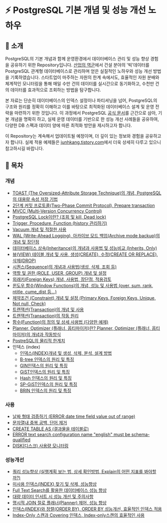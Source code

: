 # ⚡ PostgreSQL 기본 개념 및 성능 개선 노하우
## 📄 소개
PostgreSQL의 기본 개념과 함께 운영환경에서 데이터베이스 관리 및 성능 향상 경험을 공유하기 위한 Repository입니다. [산업의 역군](https://www.sankun.com/)에서 건설 분야의 '빅'데이터를 PostgreSQL 관계형 데이터베이스로 관리하며 얻은 실질적인 노하우와 성능 개선 방법을 기록하였습니다. 스타트업이 마주하는 자원의 한계 속에서도, 효율적인 자원 분배와 체계적인 모니터링을 통해 매일 수만 건의 데이터를 실시간으로 동기화하고, 수천만 건의 데이터를 효과적으로 조회하는 방법을 탐구합니다.

본 자료는 단순히 데이터베이스의 인덱스 설정이나 파티셔닝을 넘어, PostgreSQL의 구조와 원리를 정확히 이해하고 이를 바탕으로 최적화된 데이터베이스 설계 및 운영 전략을 마련하기 위한 것입니다. 이 과정에서 PostgreSQL [공식 문서](https://www.postgresql.org/)를 근간으로 삼아, 기본 개념을 명확히 하고, 실제 운영 데이터를 기반으로 한 성능 개선 사례들을 공유하여, 다양한 DB 스펙과 데이터 양에 따른 최적화 방안을 제시하고자 합니다.

이 Repository는 계속해서 업데이트될 예정이며, 더 깊이 있는 정보와 경험을 공유하고자 합니다. 실제 적용 예제들은 [junhkang.tistory.com](http://junhkang.tistory.com/)에서 더욱 상세히 다루고 있으니 참고하시길 바랍니다.

## 📜 목차
### 개념
- [TOAST (The Oversized-Attribute Storage Technique)의 개념, PostgreSQL의 대용량 속성 저장 기법](https://github.com/junhkang/postgresql/blob/main/%EA%B0%9C%EB%85%90/TOAST%20(The%20Oversized-Attribute%20Storage%20Technique)%EC%9D%98%20%EA%B0%9C%EB%85%90%2C%20PostgreSQL%EC%9D%98%20%EB%8C%80%EC%9A%A9%EB%9F%89%20%EC%86%8D%EC%84%B1%20%EC%A0%80%EC%9E%A5%20%EA%B8%B0%EB%B2%95.md)
- [2단계 커밋 프로토콜(Two-Phase Commit Protocol), Prepare transaction](https://github.com/junhkang/postgresql/blob/main/%EA%B0%9C%EB%85%90/2%EB%8B%A8%EA%B3%84%20%EC%BB%A4%EB%B0%8B%20%ED%94%84%EB%A1%9C%ED%86%A0%EC%BD%9C(Two-Phase%20Commit%20Protocol)%2C%20Prepare%20transaction.md)
- [MVCC (Multi-Version Concurrency Control)](https://github.com/junhkang/postgresql/blob/main/%EA%B0%9C%EB%85%90/MVCC%20(Multi-Version%20Concurrency%20Control).md)
- [PostgreSQL Lock이란? (조회 및 kill, Dead lock)](https://github.com/junhkang/postgresql/blob/main/%EA%B0%9C%EB%85%90/Postgresql%20Lock%EC%9D%B4%EB%9E%80%3F%20(%EC%A1%B0%ED%9A%8C%20%EB%B0%8F%20kill%2C%20Dead%20lock).md)
- [Trigger, Procedure, Function (history 관리하기)](https://github.com/junhkang/postgresql/blob/main/%EA%B0%9C%EB%85%90/Trigger%2C%20Procedure%2C%20Function%20(history%20%EA%B4%80%EB%A6%AC%ED%95%98%EA%B8%B0).md)
- [Vacuum 개념 및 적절한 사용](https://github.com/junhkang/postgresql/blob/main/%EA%B0%9C%EB%85%90/Vacuum%20%EA%B0%9C%EB%85%90%20%EB%B0%8F%20%EC%A0%81%EC%A0%88%ED%95%9C%20%EC%82%AC%EC%9A%A9.md)
- [WAL (Write-Ahead Logging), 아카이브 모드 백업(Archive mode backup)의 개념 및 장단점](https://github.com/junhkang/postgresql/blob/main/%EA%B0%9C%EB%85%90/WAL%20(Write-Ahead%20Logging)%2C%20%EC%95%84%EC%B9%B4%EC%9D%B4%EB%B8%8C%20%EB%AA%A8%EB%93%9C%20%EB%B0%B1%EC%97%85(Archive%20mode%20backup)%EC%9D%98%20%EA%B0%9C%EB%85%90%20%EB%B0%8F%20%EC%9E%A5%EB%8B%A8%EC%A0%90.md)
- [데이터베이스 상속(Inheritance)의 개념과 사용법 및 성능비교 (Inherits, Only)](https://github.com/junhkang/postgresql/blob/main/%EA%B0%9C%EB%85%90/%EB%8D%B0%EC%9D%B4%ED%84%B0%EB%B2%A0%EC%9D%B4%EC%8A%A4%20%EC%83%81%EC%86%8D(Inheritance)%EC%9D%98%20%EA%B0%9C%EB%85%90%EA%B3%BC%20%EC%82%AC%EC%9A%A9%EB%B2%95%20%EB%B0%8F%20%EC%84%B1%EB%8A%A5%EB%B9%84%EA%B5%90%20(Inherits%2C%20Only).md)
- [뷰(VIEW) 테이블 개념 및 사용, 생성(CREATE), 수정(CREATE OR REPLACE), 삭제(DROP)](https://github.com/junhkang/postgresql/blob/main/%EA%B0%9C%EB%85%90/%EB%B7%B0(VIEW)%20%ED%85%8C%EC%9D%B4%EB%B8%94%20%EA%B0%9C%EB%85%90%20%EB%B0%8F%20%EC%82%AC%EC%9A%A9%2C%20%EC%83%9D%EC%84%B1(CREATE)%2C%20%EC%88%98%EC%A0%95(CREATE%20OR%20REPLACE)%2C%20%EC%82%AD%EC%A0%9C(DROP).md)
- [시퀀스(Sequence)의 개념과 사용법(생성, 삭제, 조회 등)](https://github.com/junhkang/postgresql/blob/main/%EA%B0%9C%EB%85%90/%EC%8B%9C%ED%80%80%EC%8A%A4(Sequence)%EC%9D%98%20%EA%B0%9C%EB%85%90%EA%B3%BC%20%EC%82%AC%EC%9A%A9%EB%B2%95(%EC%83%9D%EC%84%B1%2C%20%EC%82%AD%EC%A0%9C%2C%20%EC%A1%B0%ED%9A%8C%20%EB%93%B1).md)
- [역할 및 권한 (ROLE, USER, GROUP) 개념 및 설정](https://github.com/junhkang/postgresql/blob/main/%EA%B0%9C%EB%85%90/%EC%97%AD%ED%95%A0%20%EB%B0%8F%20%EA%B6%8C%ED%95%9C%20(ROLE%2C%20USER%2C%20GROUP)%20%EA%B0%9C%EB%85%90%20%EB%B0%8F%20%EC%84%A4%EC%A0%95.md)
- [외래키(Foreign Keys) 개념, 사용법, 장단점, 적용검토](https://github.com/junhkang/postgresql/blob/main/%EA%B0%9C%EB%85%90/%EC%99%B8%EB%9E%98%ED%82%A4(Foreign%20Keys)%20%EA%B0%9C%EB%85%90%2C%20%EC%82%AC%EC%9A%A9%EB%B2%95%2C%20%EC%9E%A5%EB%8B%A8%EC%A0%90%2C%20%EC%A0%81%EC%9A%A9%EA%B2%80%ED%86%A0.md)
- [윈도우 함수(Window Functions)의 개념, 성능 및 사용법 (over, sum, rank, ntitle, cume_dist 등...)](https://github.com/junhkang/postgresql/blob/main/%EA%B0%9C%EB%85%90/%EC%9C%88%EB%8F%84%EC%9A%B0%20%ED%95%A8%EC%88%98(Window%20Functions)%EC%9D%98%20%EA%B0%9C%EB%85%90%2C%20%EC%84%B1%EB%8A%A5%20%EB%B0%8F%20%EC%82%AC%EC%9A%A9%EB%B2%95%20(over%2C%20sum%2C%20rank%2C%20ntitle%2C%20cume_dist%20%EB%93%B1...).md)
- [제약조건 (Constraint) 개념 및 설정 (Primary Keys, Foreign Keys, Unique, Not null, Check)](https://github.com/junhkang/postgresql/blob/main/%EA%B0%9C%EB%85%90/%EC%A0%9C%EC%95%BD%EC%A1%B0%EA%B1%B4%20(Constraint)%20%EA%B0%9C%EB%85%90%20%EB%B0%8F%20%EC%84%A4%EC%A0%95%20(Primary%20Keys%2C%20Foreign%20Keys%2C%20Unique%2C%20Not%20null%2C%20Check).md)
- [트랜잭션(Transaction)의 개념 및 사용](https://github.com/junhkang/postgresql/blob/main/%EA%B0%9C%EB%85%90/%ED%8A%B8%EB%9E%9C%EC%9E%AD%EC%85%98(Transaction)%EC%9D%98%20%EA%B0%9C%EB%85%90%20%EB%B0%8F%20%EC%82%AC%EC%9A%A9.md)
- [트랜잭션(Transaction)의 작동 원리](https://github.com/junhkang/postgresql/blob/main/%EA%B0%9C%EB%85%90/%ED%8A%B8%EB%9E%9C%EC%9E%AD%EC%85%98(Transaction)%EC%9D%98%20%EC%9E%91%EB%8F%99%EC%9B%90%EB%A6%AC.md)
- [함수(Function)의 정의 및 상세 사용법 (다양한 예제)](https://github.com/junhkang/postgresql/blob/main/%EA%B0%9C%EB%85%90/%ED%95%A8%EC%88%98(Function)%EC%9D%98%20%EC%A0%95%EC%9D%98%20%EB%B0%8F%20%EC%83%81%EC%84%B8%20%EC%82%AC%EC%9A%A9%EB%B2%95%20(%EB%8B%A4%EC%96%91%ED%95%9C%20%EC%98%88%EC%A0%9C).md)
- [Planner, Optimizer (플래너, 옵티마이저)란? Planner, Optimizer (플래너, 옵티마이저)의 개념과 작동방식](https://github.com/junhkang/postgresql/blob/main/%EA%B0%9C%EB%85%90/Planner%2C%20Optimizer%20(%ED%94%8C%EB%9E%98%EB%84%88%2C%20%EC%98%B5%ED%8B%B0%EB%A7%88%EC%9D%B4%EC%A0%80)%EB%9E%80%3F%20Planner%2C%20Optimizer%20(%ED%94%8C%EB%9E%98%EB%84%88%2C%20%EC%98%B5%ED%8B%B0%EB%A7%88%EC%9D%B4%EC%A0%80)%EC%9D%98%20%EA%B0%9C%EB%85%90%EA%B3%BC%20%EC%9E%91%EB%8F%99%EB%B0%A9%EC%8B%9D.md)
- [PostreSQL의 물리적 한계치](https://github.com/junhkang/postgresql/blob/main/%EA%B0%9C%EB%85%90/PostgreSQL%EC%9D%98%20%EB%AC%BC%EB%A6%AC%EC%A0%81%20%ED%95%9C%EA%B3%84%EC%B9%98.md)
- 인덱스 (index)
	- [인덱스(INDEX)개념 및 생성, 삭제, 분석, 설계 방법](https://github.com/junhkang/postgresql/blob/main/%EA%B0%9C%EB%85%90/%EC%9D%B8%EB%8D%B1%EC%8A%A4/%EC%9D%B8%EB%8D%B1%EC%8A%A4(INDEX)%EA%B0%9C%EB%85%90%20%EB%B0%8F%20%EC%83%9D%EC%84%B1%2C%20%EC%82%AD%EC%A0%9C%2C%20%EB%B6%84%EC%84%9D%2C%20%EC%84%A4%EA%B3%84%20%EB%B0%A9%EB%B2%95.md)
	- [B-tree 인덱스의 원리 및 특징](https://github.com/junhkang/postgresql/blob/main/%EA%B0%9C%EB%85%90/%EC%9D%B8%EB%8D%B1%EC%8A%A4/B-tree%20%EC%9D%B8%EB%8D%B1%EC%8A%A4%EC%9D%98%20%EC%9B%90%EB%A6%AC%20%EB%B0%8F%20%ED%8A%B9%EC%A7%95.md)
	- [GIN인덱스의 원리 및 특징](https://github.com/junhkang/postgresql/blob/main/%EA%B0%9C%EB%85%90/%EC%9D%B8%EB%8D%B1%EC%8A%A4/GIN%EC%9D%B8%EB%8D%B1%EC%8A%A4%EC%9D%98%20%EC%9B%90%EB%A6%AC%20%EB%B0%8F%20%ED%8A%B9%EC%A7%95.md)
	- [GiST인덱스의 원리 및 특징](https://github.com/junhkang/postgresql/blob/main/%EA%B0%9C%EB%85%90/%EC%9D%B8%EB%8D%B1%EC%8A%A4/GiST%EC%9D%B8%EB%8D%B1%EC%8A%A4%EC%9D%98%20%EC%9B%90%EB%A6%AC%20%EB%B0%8F%20%ED%8A%B9%EC%A7%95.md)
	- [Hash 인덱스의 원리 및 특징](https://github.com/junhkang/postgresql/blob/main/%EA%B0%9C%EB%85%90/%EC%9D%B8%EB%8D%B1%EC%8A%A4/Hash%20%EC%9D%B8%EB%8D%B1%EC%8A%A4%EC%9D%98%20%EC%9B%90%EB%A6%AC%20%EB%B0%8F%20%ED%8A%B9%EC%A7%95.md)
	- [SP-GiST인덱스의 원리 및 특징](https://github.com/junhkang/postgresql/blob/main/%EA%B0%9C%EB%85%90/%EC%9D%B8%EB%8D%B1%EC%8A%A4/SP-GiST%EC%9D%B8%EB%8D%B1%EC%8A%A4%EC%9D%98%20%EC%9B%90%EB%A6%AC%20%EB%B0%8F%20%ED%8A%B9%EC%A7%95.md)
	- [BRIN 인덱스의 원리 및 특징](https://github.com/junhkang/postgresql/blob/main/%EA%B0%9C%EB%85%90/%EC%9D%B8%EB%8D%B1%EC%8A%A4/BRIN%20%EC%9D%B8%EB%8D%B1%EC%8A%A4%EC%9D%98%20%EC%9B%90%EB%A6%AC%20%EB%B0%8F%20%ED%8A%B9%EC%A7%95.md)
### 사용
- [날짜 형태 검증하기 (ERROR date time field value out of range)](https://github.com/junhkang/postgresql/blob/main/%EC%82%AC%EC%9A%A9/%EB%82%A0%EC%A7%9C%20%ED%98%95%ED%83%9C%20%EA%B2%80%EC%A6%9D%ED%95%98%EA%B8%B0%20(ERROR%20date%20time%20field%20value%20out%20of%20range).md)
- [문자열내 중복 공백, 단어 제거](https://github.com/junhkang/postgresql/blob/main/%EC%82%AC%EC%9A%A9/%EB%AC%B8%EC%9E%90%EC%97%B4%EB%82%B4%20%EC%A4%91%EB%B3%B5%20%EA%B3%B5%EB%B0%B1%2C%20%EB%8B%A8%EC%96%B4%20%EC%A0%9C%EA%B1%B0.md)
- [CREATE TABLE AS (결과물을 테이블로)](https://github.com/junhkang/postgresql/blob/main/%EC%82%AC%EC%9A%A9/CREATE%20TABLE%20AS%20(%EA%B2%B0%EA%B3%BC%EB%AC%BC%EC%9D%84%20%ED%85%8C%EC%9D%B4%EB%B8%94%EB%A1%9C).md)
- [ERROR text search configuration name "english" must be schema-qualified](https://github.com/junhkang/postgresql/blob/d3ae0de823d09d1bbb23efb15b2b2c6fb94eb3ad/ERROR%20text%20search%20configuration%20name%20%22english%22%20must%20be%20schema-qualified.md)
- [DISK(디스크) 사용량 모니터링](https://github.com/junhkang/postgresql/blob/main/%EC%82%AC%EC%9A%A9/DISK(%EB%94%94%EC%8A%A4%ED%81%AC)%20%EC%82%AC%EC%9A%A9%EB%9F%89%20%EB%AA%A8%EB%8B%88%ED%84%B0%EB%A7%81.md)

### 성능개선
- [쿼리 성능향상 (실행계획 보는 법, 상세 확인방법, Explain의 어떤 지표를 봐야할까?)](https://github.com/junhkang/postgresql/blob/main/%EC%84%B1%EB%8A%A5%ED%96%A5%EC%83%81/%EC%BF%BC%EB%A6%AC%20%EC%84%B1%EB%8A%A5%ED%96%A5%EC%83%81%20(%EC%8B%A4%ED%96%89%EA%B3%84%ED%9A%8D%20%EB%B3%B4%EB%8A%94%20%EB%B2%95%2C%20%EC%83%81%EC%84%B8%20%ED%99%95%EC%9D%B8%EB%B0%A9%EB%B2%95%2C%20Explain%EC%9D%98%20%EC%96%B4%EB%96%A4%20%EC%A7%80%ED%91%9C%EB%A5%BC%20%EB%B4%90%EC%95%BC%ED%95%A0%EA%B9%8C%3F).md)
- [미사용 인덱스(INDEX) 찾기 및 삭제, 성능향상](https://github.com/junhkang/postgresql/blob/main/%EC%84%B1%EB%8A%A5%ED%96%A5%EC%83%81/%EB%AF%B8%EC%82%AC%EC%9A%A9%20%EC%9D%B8%EB%8D%B1%EC%8A%A4(INDEX)%20%EC%B0%BE%EA%B8%B0%20%EB%B0%8F%20%EC%82%AD%EC%A0%9C%2C%20%EC%84%B1%EB%8A%A5%ED%96%A5%EC%83%81.md)
- [Full Text Search를 활용한 데이터베이스 성능 향상](https://github.com/junhkang/postgresql/blob/main/%EC%84%B1%EB%8A%A5%ED%96%A5%EC%83%81/Full%20Text%20Search%EB%A5%BC%20%ED%99%9C%EC%9A%A9%ED%95%9C%20%EB%8D%B0%EC%9D%B4%ED%84%B0%EB%B2%A0%EC%9D%B4%EC%8A%A4%20%EC%84%B1%EB%8A%A5%20%ED%96%A5%EC%83%81.md)
- [대량 데이터 인서트 시 성능 개선 및 주의사항](https://github.com/junhkang/postgresql/blob/main/%EC%84%B1%EB%8A%A5%ED%96%A5%EC%83%81/%EB%8C%80%EB%9F%89%20%EB%8D%B0%EC%9D%B4%ED%84%B0%20%EC%9D%B8%EC%84%9C%ED%8A%B8%20%EC%8B%9C%20%EC%84%B1%EB%8A%A5%20%EA%B0%9C%EC%84%A0%20%EB%B0%8F%20%EC%A3%BC%EC%9D%98%EC%82%AC%ED%95%AD.md)
- [명시적 JOIN 절로 플래너(Planner) 제어, 성능 향상](https://github.com/junhkang/postgresql/blob/main/%EC%84%B1%EB%8A%A5%ED%96%A5%EC%83%81/%EB%AA%85%EC%8B%9C%EC%A0%81%20JOIN%20%EC%A0%88%EB%A1%9C%20%ED%94%8C%EB%9E%98%EB%84%88(Planner)%20%EC%A0%9C%EC%96%B4%2C%20%EC%84%B1%EB%8A%A5%20%ED%96%A5%EC%83%81.md)
- [인덱스(INDEX)와 정렬(ORDER BY), ORDER BY 성능개선, 효율적인 인덱스 적용](https://github.com/junhkang/postgresql/blob/main/%EC%84%B1%EB%8A%A5%ED%96%A5%EC%83%81/%EC%9D%B8%EB%8D%B1%EC%8A%A4(INDEX)%EC%99%80%20%EC%A0%95%EB%A0%AC(ORDER%20BY)%2C%20ORDER%20BY%20%EC%84%B1%EB%8A%A5%EA%B0%9C%EC%84%A0%2C%20%ED%9A%A8%EC%9C%A8%EC%A0%81%EC%9D%B8%20%EC%9D%B8%EB%8D%B1%EC%8A%A4%20%EC%A0%81%EC%9A%A9.md)
- [Index-Only 스캔과 Covering 인덱스, Index-only스캔의 효율적인 사용](https://github.com/junhkang/postgresql/blob/main/%EC%84%B1%EB%8A%A5%ED%96%A5%EC%83%81/Index-Only%20%EC%8A%A4%EC%BA%94%EA%B3%BC%20Covering%20%EC%9D%B8%EB%8D%B1%EC%8A%A4%2C%20Index-only%EC%8A%A4%EC%BA%94%EC%9D%98%20%ED%9A%A8%EC%9C%A8%EC%A0%81%EC%9D%B8%20%EC%82%AC%EC%9A%A9.md)

